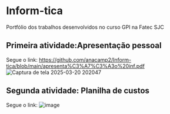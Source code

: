 # Inform-tica
Portfólio dos trabalhos desenvolvidos no curso GPI na Fatec SJC
## Primeira atividade:Apresentação pessoal
Segue o link: https://github.com/anacamp2/Inform-tica/blob/main/apresenta%C3%A7%C3%A3o%20inf.pdf
![Captura de tela 2025-03-20 202047](https://github.com/user-attachments/assets/43f06994-c9a7-4419-8d92-372b25d03fb4)
## Segunda atividade: Planilha de custos
Segue o link: 
![image](https://github.com/user-attachments/assets/69bd5164-ac24-4190-ad71-e0a740036eb9)

